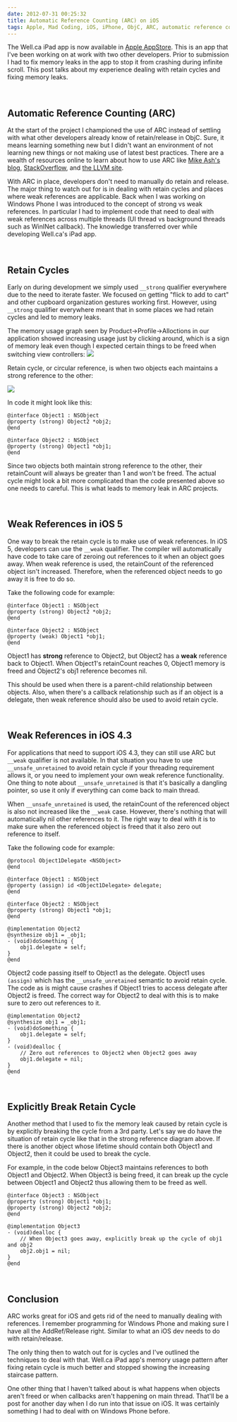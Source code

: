 ```yaml
---
date: 2012-07-31 00:25:32
title: Automatic Reference Counting (ARC) on iOS
tags: Apple, Mad Coding, iOS, iPhone, ObjC, ARC, automatic reference counting, memory leak
---
```

The Well.ca iPad app is now available in [Apple AppStore][4]. This is an app
that I've been working on at work with two other developers. Prior to submission
I had to fix memory leaks in the app to stop it from crashing during infinite
scroll. This post talks about my experience dealing with retain cycles and
fixing memory leaks.

&nbsp;  

## Automatic Reference Counting (ARC)

At the start of the project I championed the use of ARC instead of settling
with what other developers already know of retain/release in ObjC. Sure, it
means learning something new but I didn't want an environment of not learning
new things or not making use of latest best practices. There are a wealth of
resources online to learn about how to use ARC like [Mike Ash's blog][1],
[StackOverflow][2], and [the LLVM site][3].

With ARC in place, developers don't need to manually do retain and release. The
major thing to watch out for is in dealing with retain cycles and places where
weak references are applicable. Back when I was working on Windows Phone I was
introduced to the concept of strong vs weak references. In particular I had to
implement code that need to deal with weak references across multiple threads
(UI thread vs background threads such as WinINet callback). The knowledge
transferred over while developing Well.ca's iPad app.

&nbsp;  

## Retain Cycles

Early on during development we simply used `__strong` qualifier everywhere due
to the need to iterate faster. We focused on getting "flick to add to
cart" and other cupboard organization gestures working first. However, using
`__strong` qualifier everywhere meant that in some places we had retain cycles
and led to memory leaks.

The memory usage graph seen by Product-&gt;Profile-&gt;Alloctions in our
application showed increasing usage just by clicking around, which is a sign of
memory leak even though I expected certain things to be freed when switching
view controllers:
![](http://asset0.dannysu.com/ahBzfmltYWdlZGF0YXN0b3JlcgwLEgVpbWFnZRi5Fww)

Retain cycle, or circular reference, is when two objects each maintains a strong
reference to the other:

![](http://asset0.dannysu.com/ahBzfmltYWdlZGF0YXN0b3JlcgwLEgVpbWFnZRjRDww)

In code it might look like this:

~~~ {.objectivec}
@interface Object1 : NSObject
@property (strong) Object2 *obj2;
@end

@interface Object2 : NSObject
@property (strong) Object1 *obj1;
@end
~~~

Since two objects both maintain strong reference to the other, their retainCount
will always be greater than 1 and won't be freed. The actual cycle might look a
bit more complicated than the code presented above so one needs to careful. This
is what leads to memory leak in ARC projects.

&nbsp;  

## Weak References in iOS 5

One way to break the retain cycle is to make use of weak references. In iOS 5,
developers can use the `__weak` qualifier. The compiler will automatically have
code to take care of zeroing out references to it when an object goes away. When
weak reference is used, the retainCount of the referenced object isn't
increased. Therefore, when the referenced object needs to go away it is free to
do so.

Take the following code for example:

~~~ {.objectivec}
@interface Object1 : NSObject
@property (strong) Object2 *obj2;
@end

@interface Object2 : NSObject
@property (weak) Object1 *obj1;
@end
~~~

Object1 has **strong** reference to Object2, but Object2 has a **weak**
reference back to Object1. When Object1's retainCount reaches 0, Object1 memory
is freed and Object2's obj1 reference becomes nil.

This should be used when there is a parent-child relationship between objects.
Also, when there's a callback relationship such as if an object is a delegate,
then weak reference should also be used to avoid retain cycle.

&nbsp;  

## Weak References in iOS 4.3

For applications that need to support iOS 4.3, they can still use ARC but
`__weak` qualifier is not available. In that situation you have to use
`__unsafe_unretained` to avoid retain cycle if your threading requirement allows
it, or you need to implement your own weak reference functionality. One thing to
note about `__unsafe_unretained` is that it's basically a dangling pointer, so
use it only if everything can come back to main thread.

When `__unsafe_unretained` is used, the retainCount of the referenced object is
also not increased like the `__weak` case. However, there's nothing that will
automatically nil other references to it. The right way to deal with it is to
make sure when the referenced object is freed that it also zero out reference to
itself.

Take the following code for example:

~~~ {.objectivec}
@protocol Object1Delegate <NSObject>
@end

@interface Object1 : NSObject
@property (assign) id <Object1Delegate> delegate;
@end

@interface Object2 : NSObject
@property (strong) Object1 *obj1;
@end

@implementation Object2
@synthesize obj1 = _obj1;
- (void)doSomething {
    obj1.delegate = self;
}
@end
~~~

Object2 code passing itself to Object1 as the delegate. Object1 uses `(assign)`
which has the `__unsafe_unretained` semantic to avoid retain cycle. The code as
is might cause crashes if Object1 tries to access delegate after Object2 is
freed. The correct way for Object2 to deal with this is to make sure to zero out
references to it.

~~~ {.objectivec}
@implementation Object2
@synthesize obj1 = _obj1;
- (void)doSomething {
    obj1.delegate = self;
}
- (void)dealloc {
    // Zero out references to Object2 when Object2 goes away
    obj1.delegate = nil;
}
@end
~~~

&nbsp;  

## Explicitly Break Retain Cycle

Another method that I used to fix the memory leak caused by retain cycle is by
explicitly breaking the cycle from a 3rd party. Let's say we do have the
situation of retain cycle like that in the strong reference diagram above. If
there is another object whose lifetime should contain both Object1 and Object2,
then it could be used to break the cycle.

For example, in the code below Object3 maintains references to both Object1 and
Object2. When Object3 is being freed, it can break up the cycle between Object1
and Object2 thus allowing them to be freed as well.

~~~ {.objectivec}
@interface Object3 : NSObject
@property (strong) Object1 *obj1;
@property (strong) Object2 *obj2;
@end

@implementation Object3
- (void)dealloc {
    // When Object3 goes away, explicitly break up the cycle of obj1 and obj2
    obj2.obj1 = nil;
}
@end
~~~

&nbsp;  

## Conclusion

ARC works great for iOS and gets rid of the need to manually dealing with
references. I remember programming for Windows Phone and making sure I have all
the AddRef/Release right. Similar to what an iOS dev needs to do with
retain/release.

The only thing then to watch out for is cycles and I've outlined the techniques
to deal with that. Well.ca iPad app's memory usage pattern after fixing retain
cycle is much better and stopped showing the increasing staircase pattern.

One other thing that I haven't talked about is what happens when objects aren't
freed or when callbacks aren't happening on main thread. That'll be a post for
another day when I do run into that issue on iOS. It was certainly something I
had to deal with on Windows Phone before.

  [1]: http://www.mikeash.com/pyblog/friday-qa-2011-09-30-automatic-reference-counting.html
  [2]: http://stackoverflow.com/questions/6260256/what-kind-of-leaks-does-automatic-reference-counting-in-objective-c-not-prevent/6388601#6388601
  [3]: http://clang.llvm.org/docs/AutomaticReferenceCounting.html
  [4]: http://itunes.apple.com/ca/app/well.ca/id516359938?mt=8
